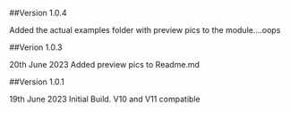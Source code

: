 ##Version 1.0.4

Added the actual examples folder with preview pics to the module....oops

##Verion 1.0.3

20th June 2023
Added preview pics to Readme.md

##Version 1.0.1

19th June 2023
Initial Build.  V10 and V11 compatible
